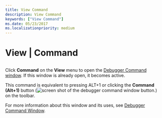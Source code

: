 ```yaml
---
title: View Command
description: View Command
keywords: ["View Command"]
ms.date: 05/23/2017
ms.localizationpriority: medium
---
```


# View | Command


## <span id="ddk_view_command_dbg"></span><span id="DDK_VIEW_COMMAND_DBG"></span>


Click **Command** on the **View** menu to open the [Debugger Command window](debugger-command-window.md). If this window is already open, it becomes active.

This command is equivalent to pressing ALT+1 or clicking the **Command (Alt+1)** button (![screen shot of the debugger command window button.](images/tbcmd.png)) on the toolbar.

For more information about this window and its uses, see [Debugger Command Window](debugger-command-window.md).

 

 





